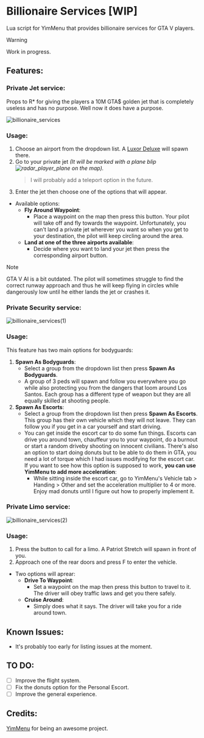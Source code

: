 # Billionaire Services [WIP]
Lua script for YimMenu that provides billionaire services for GTA V players.

> [!WARNING]
> Work in progress.

## Features:
### Private Jet service:
Props to R* for giving the players a 10M GTA$ golden jet that is completely useless and has no purpose. 
Well now it does have a purpose.

![billionaire_services](https://github.com/xesdoog/Billionaire-Script/assets/66764345/93dfa7b2-c52c-4130-9f71-7a57a40b7f95)

### Usage:
1. Choose an airport from the dropdown list. A [Luxor Deluxe](https://static.wikia.nocookie.net/gtawiki/images/1/1f/LuxorDeluxe-GTAV-front.png/revision/latest/scale-to-width-down/1000?cb=20150614102306) will spawn there.
2. Go to your private jet *(It will be marked with a plane blip ![radar_player_plane](https://github.com/xesdoog/Billionaire-Script/assets/66764345/2cd7a70c-77c9-4c24-806d-fe744e216009)
 on the map).*
   > I will probably add a teleport option in the future.
4. Enter the jet then choose one of the options that will appear.
- Available options:
  - **Fly Around Waypoint**:
    - Place a waypoint on the map then press this button. Your pilot will take off and fly towards the waypoint. Unfortunately, you can't land a private jet wherever you want so when you get to your destination, the pilot will keep circling around the area.
  - **Land at one of the three airports available**:
    - Decide where you want to land your jet then press the corresponding airport button.
> [!NOTE]
> GTA V AI is a bit outdated. The pilot will sometimes struggle to find the correct runway approach and thus he will keep flying in circles while dangerously low until he either lands the jet or crashes it.

### Private Security service:

![billionaire_services(1)](https://github.com/xesdoog/Billionaire-Script/assets/66764345/cbb7b98d-1e73-454c-946f-453950664407)

### Usage:
This feature has two main options for bodyguards:
1. **Spawn As Bodyguards**:
   - Select a group from the dropdown list then press **Spawn As Bodyguards**.
   - A group of 3 peds will spawn and follow you everywhere you go while also protecting you from the dangers that loom around Los Santos. Each group has a different type of weapon but they are all equally skilled at shooting people.
3. **Spawn As Escorts**:
   - Select a group from the dropdown list then press **Spawn As Escorts**. This group has their own vehicle which they will not leave. They can follow you if you get in a car yourself and start driving.
   - You can get inside the escort car to do some fun things. Escorts can drive you around town, chauffeur you to your waypoint, do a burnout or start a random driveby shooting on innocent civilians. There's also an option to start doing donuts but to be able to do them in GTA, you need a lot of torque which I had issues modifying for the escort car. If you want to see how this option is supposed to work, **you can use YimMenu to add more acceleration**:
     - While sitting inside the escort car, go to YimMenu's Vehicle tab > Handing > Other and set the acceleration multiplier to 4 or more. Enjoy mad donuts until I figure out how to properly implement it.

### Private Limo service:

![billionaire_services(2)](https://github.com/xesdoog/Billionaire-Script/assets/66764345/07b1c8f3-6511-4dd6-9a4f-c7f86d84898d)

### Usage:
1. Press the button to call for a limo. A Patriot Stretch will spawn in front of you.
2. Approach one of the rear doors and press F to enter the vehicle.
 - Two options will aprear:
   - **Drive To Waypoint**:
      - Set a waypoint on the map then press this button to travel to it. The driver will obey traffic laws and get you there safely.
   - **Cruise Around**:
      - Simply does what it says. The driver will take you for a ride around town.

## Known Issues:
- It's probably too early for listing issues at the moment.

## TO DO:
- [ ] Improve the flight system.
- [ ] Fix the donuts option for the Personal Escort.
- [ ] Improve the general experience.

## Credits:
[YimMenu](https://github.com/YimMenu/YimMenu) for being an awesome project.
